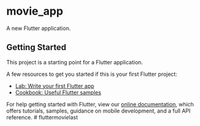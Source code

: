 # movie_app

A new Flutter application.

## Getting Started

This project is a starting point for a Flutter application.

A few resources to get you started if this is your first Flutter project:

- [Lab: Write your first Flutter app](https://flutter.dev/docs/get-started/codelab)
- [Cookbook: Useful Flutter samples](https://flutter.dev/docs/cookbook)

For help getting started with Flutter, view our
[online documentation](https://flutter.dev/docs), which offers tutorials,
samples, guidance on mobile development, and a full API reference.
#   f l u t t e r _ m o v i e _ l a s t 
 
 
<!-- …or push an existing repository from the command line
git remote add origin https://github.com/Nguyeenvuu/flutter_movie_last.git
git branch -M main
git push -u origin main -->

<!-- …or create a new repository on the command line
echo "# flutter_movie_last" >> README.md
git init
git add README.md
git commit -m "first commit"
git branch -M main
git remote add origin https://github.com/Nguyeenvuu/flutter_movie_last.git
git push -u origin main -->